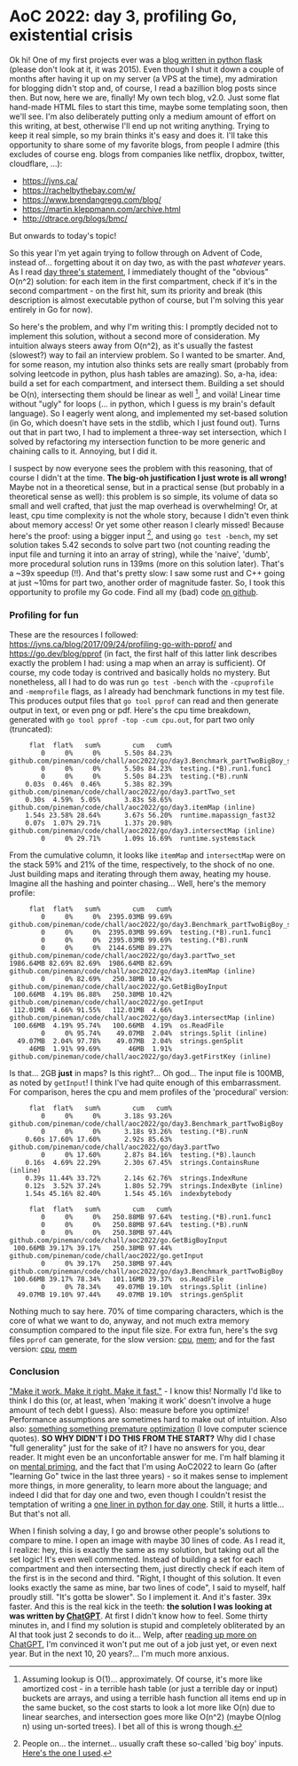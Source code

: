 # AoC 2022: day 3, profiling Go, existential crisis

Ok hi! One of my first projects ever was a [blog written in python
flask](https://github.com/pineman/code/tree/main/old_proj/pineblog)
(please don't look at it, it was 2015). Even though I shut it down a
couple of months after having it up on my server (a VPS at the time), my
admiration for blogging didn't stop and, of course, I read a bazillion
blog posts since then. But now, here we are, finally! My own tech blog,
v2.0. Just some flat hand-made HTML files to start this time, maybe some
templating soon, then we'll see. I'm also deliberately putting only a
medium amount of effort on this writing, at best, otherwise I'll end up
not writing anything. Trying to keep it real simple, so my brain thinks
it's easy and does it. I'll take this opportunity to share some of my
favorite blogs, from people I admire (this excludes of course eng. blogs
from companies like netflix, dropbox, twitter, cloudflare, ...):

- <https://jvns.ca/>
- <https://rachelbythebay.com/w/>
- <https://www.brendangregg.com/blog/>
- <https://martin.kleppmann.com/archive.html>
- <http://dtrace.org/blogs/bmc/>

But onwards to today's topic!

So this year I'm yet again trying to follow through on Advent of Code,
instead of... forgetting about it on day two, as with the past
*whatever* years. As I read [day three's
statement](https://adventofcode.com/2022/day/3), I immediately thought
of the "obvious" O(n^2) solution: for each item in the first
compartment, check if it's in the second compartment - on the first hit,
sum its priority and break (this description is almost executable python
of course, but I'm solving this year entirely in Go for now).

So here's the problem, and why I'm writing this: I promptly decided not
to implement this solution, without a second more of consideration. My
intuition always steers away from O(n^2), as it's usually the fastest
(slowest?) way to fail an interview problem. So I wanted to be smarter.
And, for some reason, my intution also thinks sets are really smart
(probably from solving leetcode in python, plus hash tables are
amazing). So, a-ha, idea: build a set for each compartment, and
intersect them. Building a set should be O(n), intersecting them should
be linear as well [^1], and voilà! Linear time without "ugly" for loops
(... in python, which I guess is my brain's default language). So I
eagerly went along, and implemented my set-based solution (in Go, which
doesn't have sets in the stdlib, which I just found out). Turns out that
in part two, I had to implement a three-way set intersection, which I
solved by refactoring my intersection function to be more generic and
chaining calls to it. Annoying, but I did it.

I suspect by now everyone sees the problem with this reasoning, that of
course I didn't at the time. **The big-oh justification I just wrote is
all wrong!** Maybe not in a theoretical sense, but in a practical sense
(but probably in a theoretical sense as well): this problem is so
simple, its volume of data so small and well crafted, that just the map
overhead is overwhelming! Or, at least, cpu time complexity is not the
whole story, because I didn't even think about memory access! Or yet
some other reason I clearly missed! Because here's the proof: using a
bigger input [^2], and using `go test -bench`, my set solution takes
5.42 seconds to solve part two (not counting reading the input file and
turning it into an array of string), while the 'naive', 'dumb', more
procedural solution runs in 139ms (more on this solution later). That's
a ~39x speedup (!!). And that's pretty slow: I saw some rust and C++
going at just ~10ms for part two, another order of magnitude faster. So,
I took this opportunity to profile my Go code. Find all my (bad) code
[on
github](https://github.com/pineman/AoC2022/blob/main/2022/day3/three.go#L48).

### Profiling for fun

These are the resources I followed:
<https://jvns.ca/blog/2017/09/24/profiling-go-with-pprof/> and
<https://go.dev/blog/pprof> (in fact, the first half of this latter link
describes exactly the problem I had: using a map when an array is
sufficient). Of course, my code today is contrived and basically holds
no mystery. But nonetheless, all I had to do was run `go test -bench`
with the `-cpuprofile` and `-memprofile` flags, as I already had
benchmark functions in my test file. This produces output files that
`go tool pprof` can read and then generate output in text, or even png
or pdf. Here's the cpu time breakdown, generated with
`go tool pprof -top -cum cpu.out`, for part two only (truncated):

``` plaintext
     flat  flat%   sum%        cum   cum%
        0     0%     0%      5.50s 84.23%  github.com/pineman/code/chall/aoc2022/go/day3.Benchmark_partTwoBigBoy_set
        0     0%     0%      5.50s 84.23%  testing.(*B).run1.func1
        0     0%     0%      5.50s 84.23%  testing.(*B).runN
    0.03s  0.46%  0.46%      5.38s 82.39%  github.com/pineman/code/chall/aoc2022/go/day3.partTwo_set
    0.30s  4.59%  5.05%      3.83s 58.65%  github.com/pineman/code/chall/aoc2022/go/day3.itemMap (inline)
    1.54s 23.58% 28.64%      3.67s 56.20%  runtime.mapassign_fast32
    0.07s  1.07% 29.71%      1.37s 20.98%  github.com/pineman/code/chall/aoc2022/go/day3.intersectMap (inline)
        0     0% 29.71%      1.09s 16.69%  runtime.systemstack
```

From the cumulative column, it looks like `itemMap` and `intersectMap`
were on the stack 59% and 21% of the time, respectively, to the shock of
no one. Just building maps and iterating through them away, heating my
house. Imagine all the hashing and pointer chasing... Well, here's the
memory profile:

``` plaintext
     flat  flat%   sum%        cum   cum%
        0     0%     0%  2395.03MB 99.69%  github.com/pineman/code/chall/aoc2022/go/day3.Benchmark_partTwoBigBoy_set
        0     0%     0%  2395.03MB 99.69%  testing.(*B).run1.func1
        0     0%     0%  2395.03MB 99.69%  testing.(*B).runN
        0     0%     0%  2144.65MB 89.27%  github.com/pineman/code/chall/aoc2022/go/day3.partTwo_set
1986.64MB 82.69% 82.69%  1986.64MB 82.69%  github.com/pineman/code/chall/aoc2022/go/day3.itemMap (inline)
        0     0% 82.69%   250.38MB 10.42%  github.com/pineman/code/chall/aoc2022/go.GetBigBoyInput
 100.66MB  4.19% 86.88%   250.38MB 10.42%  github.com/pineman/code/chall/aoc2022/go.getInput
 112.01MB  4.66% 91.55%   112.01MB  4.66%  github.com/pineman/code/chall/aoc2022/go/day3.intersectMap (inline)
 100.66MB  4.19% 95.74%   100.66MB  4.19%  os.ReadFile
        0     0% 95.74%    49.07MB  2.04%  strings.Split (inline)
  49.07MB  2.04% 97.78%    49.07MB  2.04%  strings.genSplit
     46MB  1.91% 99.69%       46MB  1.91%  github.com/pineman/code/chall/aoc2022/go/day3.getFirstKey (inline)
```

Is that... 2GB **just** in maps? Is this right?... Oh god... The input
file is 100MB, as noted by `getInput`! I think I've had quite enough of
this embarrassment. For comparison, heres the cpu and mem profiles of
the 'procedural' version:

``` plaintext
     flat  flat%   sum%        cum   cum%
        0     0%     0%      3.18s 93.26%  github.com/pineman/code/chall/aoc2022/go/day3.Benchmark_partTwoBigBoy
        0     0%     0%      3.18s 93.26%  testing.(*B).runN
    0.60s 17.60% 17.60%      2.92s 85.63%  github.com/pineman/code/chall/aoc2022/go/day3.partTwo
        0     0% 17.60%      2.87s 84.16%  testing.(*B).launch
    0.16s  4.69% 22.29%      2.30s 67.45%  strings.ContainsRune (inline)
    0.39s 11.44% 33.72%      2.14s 62.76%  strings.IndexRune
    0.12s  3.52% 37.24%      1.80s 52.79%  strings.IndexByte (inline)
    1.54s 45.16% 82.40%      1.54s 45.16%  indexbytebody
```

``` plaintext
     flat  flat%   sum%        cum   cum%
        0     0%     0%   250.88MB 97.64%  testing.(*B).run1.func1
        0     0%     0%   250.88MB 97.64%  testing.(*B).runN
        0     0%     0%   250.38MB 97.44%  github.com/pineman/code/chall/aoc2022/go.GetBigBoyInput
 100.66MB 39.17% 39.17%   250.38MB 97.44%  github.com/pineman/code/chall/aoc2022/go.getInput
        0     0% 39.17%   250.38MB 97.44%  github.com/pineman/code/chall/aoc2022/go/day3.Benchmark_partTwoBigBoy
 100.66MB 39.17% 78.34%   101.16MB 39.37%  os.ReadFile
        0     0% 78.34%    49.07MB 19.10%  strings.Split (inline)
  49.07MB 19.10% 97.44%    49.07MB 19.10%  strings.genSplit
```

Nothing much to say here. 70% of time comparing characters, which is the
core of what we want to do, anyway, and not much extra memory
consumption compared to the input file size. For extra fun, here's the
svg files `pprof` can generate, for the slow version:
[cpu](assets/profile001.svg), [mem](assets/profile002.svg); and for the
fast version: [cpu](assets/profile003.svg), [mem](assets/profile004.svg)

### Conclusion

["Make it work. Make it right. Make it
fast."](https://wiki.c2.com/?MakeItWorkMakeItRightMakeItFast) - I know
this! Normally I'd like to think I do this (or, at least, when 'making
it work' doesn't involve a huge amount of tech debt I guess). Also:
measure before you optimize! Performance assumptions are sometimes hard
to make out of intuition. Also also: [something something premature
optimization](https://wiki.c2.com/?PrematureOptimization) (I love
computer science quotes). **SO WHY DIDN'T I DO THIS FROM THE START?**
Why did I chase "full generality" just for the sake of it? I have no
answers for you, dear reader. It might even be an unconfortable answer
for me. I'm half blaming it on [mental
priming](https://en.wikipedia.org/wiki/Priming_(psychology)), and the
fact that I'm using AoC2022 to learn Go (after "learning Go" twice in
the last three years) - so it makes sense to implement more things, in
more generality, to learn more about the language; and indeed I did that
for day one and two, even though I couldn't resist the temptation of
writing a [one liner in python for day
one](https://github.com/pineman/aoc/blob/main/2022/day1/python/one_oneliner.py).
Still, it hurts a little... But that's not all.

When I finish solving a day, I go and browse other people's solutions to
compare to mine. I open an image with maybe 30 lines of code. As I read
it, I realize: hey, this is exactly the same as my solution, but taking
out all the set logic! It's even well commented. Instead of building a
set for each compartment and then intersecting them, just directly check
if each item of the first is in the second and third. "Right, I thought
of this solution. It even looks exactly the same as mine, bar two lines
of code", I said to myself, half proudly still. "It's gotta be slower".
So I implement it. And it's faster. 39x faster. And this is the real
kick in the teeth: **the solution I was looking at was written by
[ChatGPT](https://openai.com/blog/chatgpt/)**. At first I didn't know
how to feel. Some thirty minutes in, and I find my solution is stupid
and completely obliterated by an AI that took just 2 seconds to do it...
Welp, after [reading up more on
ChatGPT](https://news.ycombinator.com/item?id=33847479), I'm convinced
it won't put me out of a job just yet, or even next year. But in the
next 10, 20 years?... I'm much more anxious.

[^1]: Assuming lookup is O(1)... approximately. Of course, it's more
    like amortized cost - in a terrible hash table (or just a terrible
    day or input) buckets are arrays, and using a terrible hash function
    all items end up in the same bucket, so the cost starts to look a
    lot more like O(n) due to linear searches, and intersection goes
    more like O(n^2) (maybe O(nlog n) using un-sorted trees). I bet all
    of this is wrong though.

[^2]: People on... the internet... usually craft these so-called 'big
    boy' inputs. [Here's the one I
    used](https://github.com/pineman/AoC2022/blob/main/2022/input/3/bigboy.7z).
